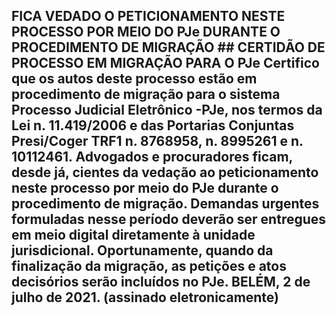 ## FICA VEDADO O PETICIONAMENTO NESTE PROCESSO POR MEIO DO PJe DURANTE O PROCEDIMENTO DE MIGRAÇÃO ## CERTIDÃO DE PROCESSO EM MIGRAÇÃO PARA O PJe Certifico que os autos deste processo estão em procedimento de migração para o sistema Processo Judicial Eletrônico -PJe, nos termos da Lei n. 11.419/2006 e das Portarias Conjuntas Presi/Coger TRF1 n. 8768958, n. 8995261 e n. 10112461. Advogados e procuradores ficam, desde já, cientes da vedação ao peticionamento neste processo por meio do PJe durante o procedimento de migração. Demandas urgentes formuladas nesse período deverão ser entregues em meio digital diretamente à unidade jurisdicional. Oportunamente, quando da finalização da migração, as petições e atos decisórios serão incluídos no PJe. BELÉM, 2 de julho de 2021. (assinado eletronicamente)

